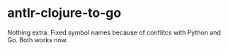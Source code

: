 # antlr-clojure-to-go

Nothing extra. Fixed symbol names because of conflitcs with Python and Go. Both works now. 
